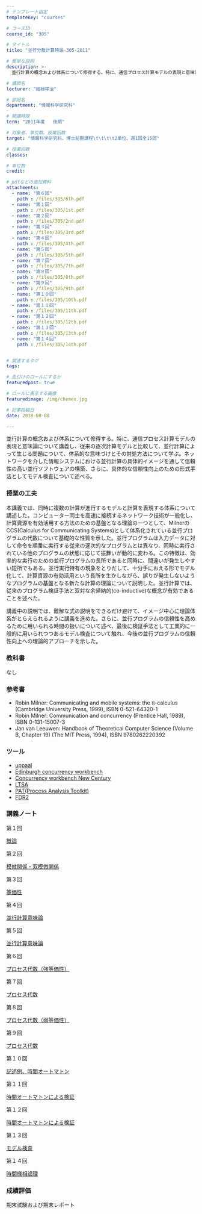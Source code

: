 ```yaml
---
# テンプレート指定
templateKey: "courses"

# コースID
course_id: "305"

# タイトル
title: "並行分散計算特論-305-2011"

# 簡単な説明
description: >-
  並行計算の概念および体系について修得する。特に、通信プロセス計算モデルの表現と意味論について講義し、従来の逐次計算モデルと比較して、並行計算によって生じる問題について、体系的な意味づけとその対処方法に...

# 講師名
lecturer: "結縁祥治"

# 部局名
department: "情報科学研究科"

# 開講時限
term: "2011年度	後期"

# 対象者、単位数、授業回数
target: "情報科学研究科、博士前期課程\t\t\t\t2単位、週1回全15回"

# 授業回数
classes: 

# 単位数
credit: 

# pdfなどの追加資料
attachments: 
  - name: "第６回" 
    path : /files/305/6th.pdf
  - name: "第１回" 
    path : /files/305/1st.pdf
  - name: "第２回" 
    path : /files/305/2nd.pdf
  - name: "第３回" 
    path : /files/305/3rd.pdf
  - name: "第４回" 
    path : /files/305/4th.pdf
  - name: "第５回" 
    path : /files/305/5th.pdf
  - name: "第７回" 
    path : /files/305/7th.pdf
  - name: "第８回" 
    path : /files/305/8th.pdf
  - name: "第９回" 
    path : /files/305/9th.pdf
  - name: "第１０回" 
    path : /files/305/10th.pdf
  - name: "第１１回" 
    path : /files/305/11th.pdf
  - name: "第１２回" 
    path : /files/305/12th.pdf
  - name: "第１３回" 
    path : /files/305/13th.pdf
  - name: "第１４回" 
    path : /files/305/14th.pdf


# 関連するタグ
tags:

# 色付けのロールにするか
featuredpost: true

# ロールに表示する画像
featuredimage: /img/chemex.jpg

# 記事投稿日
date: 2018-08-08

---
```

並行計算の概念および体系について修得する。特に、通信プロセス計算モデルの表現と意味論について講義し、従来の逐次計算モデルと比較して、並行計算によって生じる問題について、体系的な意味づけとその対処方法について学ぶ。ネットワークを介した情報システムにおける並行計算の具体的イメージを通して信頼性の高い並行ソフトウェアの構築、さらに、具体的な信頼性向上のための形式手法としてモデル検査について述べる。
### 授業の工夫

本講義では、同時に複数の計算が進行するモデルと計算を表現する体系について講述した。コンピューター同士を高速に接続するネットワーク技術が一般化し、計算資源を有効活用する方法のための基盤となる理論の一つとして、MilnerのCCS(Calculus for Communicating Systems)として体系化されている並行プログラムの代数について基礎的な性質を示した。並行プログラムは入力データに対して命令を順番に実行する従来の逐次的なプログラムとは異なり、同時に実行されている他のプログラムの状態に応じて振舞いが動的に変わる。この特徴は、効率的な実行のための並行プログラムの長所であると同時に、間違いが発生しやすい短所でもある。並行実行特有の現象をとりだして、十分手におえる形でモデル化して、計算資源の有効活用という長所を生かしながら、誤りが発生しないようなプログラムの基盤となる新たな計算の理論について説明した。並行計算では、従来のプログラム検証手法と双対な余帰納的(co-inductive)な概念が有効であることを述べた。 

講義中の説明では、難解な式の説明をできるだけ避けて、イメージ中心に理論体系がとらえられるように講義を進めた。さらに、並行プログラムの信頼性を高めるために用いられる時間の扱いについて述べ、最後に検証手法として工業的に一般的に用いられつつあるモデル検査について触れ、今後の並行プログラムの信頼性向上への理論的アプローチを示した。

### 教科書

なし

### 参考書 

  * Robin Milner: Communicating and mobile systems: the π-calculus (Cambridge University Press, 1999), ISBN 0-521-64320-1
  * Robin Milner: Communication and concurrency (Prentice Hall, 1989), ISBN 0-131-15007-3
  * Jan van Leeuwen: Handbook of Theoretical Computer Science (Volume B, Chapter 19) (The MIT Press, 1994), ISBN 9780262220392

### ツール

  * [uppaal](http://www.uppaal.org/)
  * [Edinburgh concurrency workbench](http://homepages.inf.ed.ac.uk/perdita/cwb/)
  * [Concurrency workbench New Century](http://www.cs.sunysb.edu/%7Ecwb/)
  * [LTSA](http://www.doc.ic.ac.uk/ltsa/)
  * [PAT(Process Analysis Toolkit)](http://www.comp.nus.edu.sg/%7Epat/)
  * [FDR2](http://www.fsel.com/software.html)

### 講義ノート

第１回


[概論](/files/305/1st.pdf) 

第２回


[模倣関係・双模倣関係](/files/305/2nd.pdf) 

第３回


[等価性](/files/305/3rd.pdf) 

第４回


[並行計算意味論](/files/305/4th.pdf) 

第５回


[並行計算意味論](/files/305/5th.pdf) 

第６回


[プロセス代数（強等価性）](/files/305/6th.pdf) 

第７回


[プロセス代数](/files/305/7th.pdf) 

第８回


[プロセス代数（弱等価性）](/files/305/8th.pdf) 

第９回


[プロセス代数](/files/305/9th.pdf) 

第１０回


[記述例、時間オートマトン](/files/305/10th.pdf) 

第１１回


[時間オートマトンによる検証](/files/305/11th.pdf) 

第１２回


[時間オートマトンによる検証](/files/305/12th.pdf) 

第１３回


[モデル検査](/files/305/13th.pdf) 

第１４回


[時間様相論理](/files/305/14th.pdf) 

### 成績評価

期末試験および期末レポート
